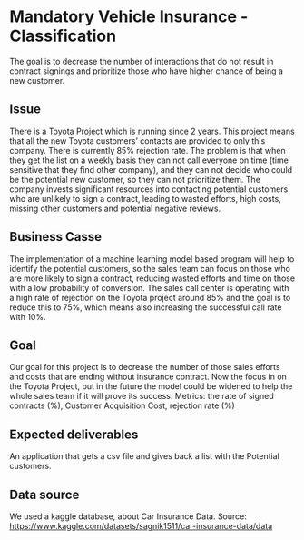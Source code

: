 # Mandatory Vehicle Insurance - Classification

The goal is to decrease the number of interactions that do not result in contract signings and prioritize those who have higher chance of being a new customer.

## Issue

There is a Toyota Project which is running since 2 years. This project means that all the new Toyota customers’ contacts are provided to only this company. There is currently 85% rejection rate. The problem is that when they get the list on a weekly basis they can not call everyone on time (time sensitive that they find other company), and they can not decide who could be the potential new customer, so they can not prioritize them. The company invests significant resources into contacting potential customers who are unlikely to sign a contract, leading to wasted efforts, high costs, missing other customers and potential negative reviews.

## Business Casse

The implementation of a machine learning model based program will help to identify the potential customers, so the sales team can focus on those who are more likely to sign a contract, reducing wasted efforts and time on those with a low probability of conversion. The sales call center is operating with a high rate of rejection on the Toyota project around 85% and the goal is to reduce this to 75%, which means also increasing the successful call rate with 10%.

## Goal

Our goal for this project is to decrease the number of those sales efforts and costs that are ending without insurance contract. Now the focus in on the Toyota Project, but in the future the model could be widened to help the whole sales team if it will prove its success.
Metrics: the rate of signed contracts (%), Customer Acquisition Cost, rejection rate (%)

## Expected deliverables

An application that gets a csv file and gives back a list with the Potential customers.

## Data source

We used a kaggle database, about Car Insurance Data.
Source: https://www.kaggle.com/datasets/sagnik1511/car-insurance-data/data


